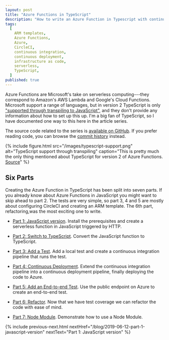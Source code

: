 ```yaml
---
layout: post
title: "Azure Functions in TypeScript"
description: "How to write an Azure Function in Typescript with continuous deployment using Circle CI and tests written with Jest."
tags:
  [
    ARM templates,
    Azure Functions,
    Azure,
    CircleCI,
    continuous integration,
    continuous deployment,
    infrastructure as code,
    serverless,
    TypeScript,
  ]
published: true
---
```


Azure Functions are Microsoft's take on serverless computing---they correspond to Amazon's AWS Lambda and Google's Cloud Functions. Microsoft support a range of languages, but in version 2 TypeScript is only ["supported through transpiling to JavaScript"](https://docs.microsoft.com/en-us/azure/azure-functions/functions-versions#languages), and they don't provide any information about how to set up this up. I'm a big fan of TypeScript, so I have documented one way to this here in the article series.

The source code related to the series is [available on GitHub](https://github.com/janaagaard75/azure-functions-typescript). If you prefer reading code, you can browse the [commit history](https://github.com/janaagaard75/azure-functions-typescript/commits/master) instead.

{% include figure.html
  src="/images/typescript-support.png"
  alt="TypeScript support through transpiling"
  caption="This is pretty much the only thing mentioned about TypeScript for version 2 of Azure Functions. <a href='https://docs.microsoft.com/en-us/azure/azure-functions/functions-versions#languages'>Source</a>"
%}

## Six Parts

Creating the Azure Function in TypeScript has been split into seven parts. If you already know about Azure Functions in JavaScript you might want to skip ahead to part 2. The tests are very simple, so part 3, 4 and 5 are mostly about configuring CircleCI and creating an ARM template. The 6th part, refactoring,was the most exciting one to write.

- [Part 1: JavaScript version](/blog/2019-06-12-part-1-javascript-version). Install the prerequisites and create a serverless function in JavaScript triggered by HTTP.

- [Part 2: Switch to TypeScript](/blog/2019-06-12-part-2-switch-to-typescript). Convert the JavaScript function to TypeScript.

- [Part 3: Add a Test](/blog/2019-06-12-part-3-local-test). Add a local test and create a continuous integration pipeline that runs the test.

- [Part 4: Continuous Deployment](/blog/2019-06-12-part-4-continuous-deployment). Extend the continuous integration pipeline into a continuous deployment pipeline, finally deploying the code to Azure.

- [Part 5: Add an End-to-end Test](/blog/2019-06-12-part-5-end-to-end-test). Use the public endpoint on Azure to create an end-to-end test.

- [Part 6: Refactor](/blog/2019-06-12-part-6-refactor). Now that we have test coverage we can refactor the code with ease of mind.

- [Part 7: Node Module](/blog/2019-06-12-part-7-node-module). Demonstrate how to use a Node Module.

{% include previous-next.html
  nextHref="/blog/2019-06-12-part-1-javascript-version"
  nextText="Part 1: JavaScript version"
%}
